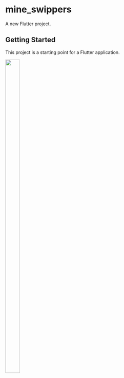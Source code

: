 # mine_swippers

A new Flutter project.

## Getting Started

This project is a starting point for a Flutter application.

<p> 
  <img src="https://user-images.githubusercontent.com/77187106/234222616-22dca420-9288-4c7f-998b-c17a4fd447a0.png" height=50% width=30%/>
</p>
